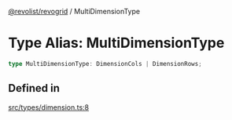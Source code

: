 [@revolist/revogrid](README.md) / MultiDimensionType

# Type Alias: MultiDimensionType

```ts
type MultiDimensionType: DimensionCols | DimensionRows;
```

## Defined in

[src/types/dimension.ts:8](https://github.com/revolist/revogrid/blob/b38c1177864e6fa9f2bec506ea55d1b2f7e35679/src/types/dimension.ts#L8)
